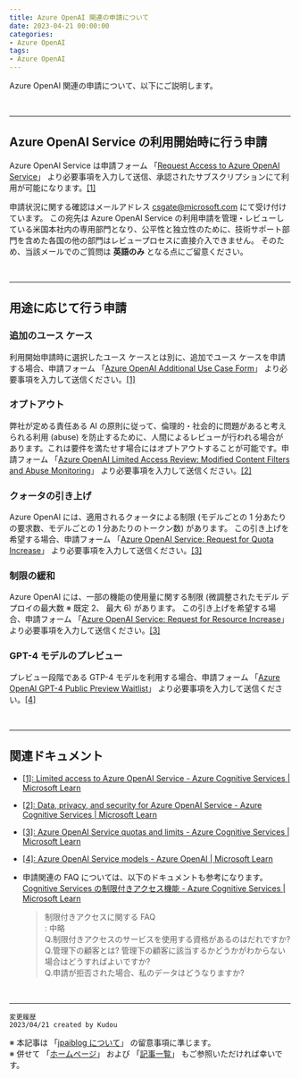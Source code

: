 ```yaml
---
title: Azure OpenAI 関連の申請について
date: 2023-04-21 00:00:00
categories:
- Azure OpenAI
tags:
- Azure OpenAI
---
```

Azure OpenAI 関連の申請について、以下にご説明します。

<!-- more -->
<br>

***
## Azure OpenAI Service の利用開始時に行う申請

Azure OpenAI Service は申請フォーム 「[Request Access to Azure OpenAI Service](https://customervoice.microsoft.com/Pages/ResponsePage.aspx?id=v4j5cvGGr0GRqy180BHbR7en2Ais5pxKtso_Pz4b1_xUOFA5Qk1UWDRBMjg0WFhPMkIzTzhKQ1dWNyQlQCN0PWcu)」 より必要事項を入力して送信、承認されたサブスクリプションにて利用が可能になります。[[1]](https://learn.microsoft.com/en-us/legal/cognitive-services/openai/limited-access?context=%2Fazure%2Fcognitive-services%2Fopenai%2Fcontext%2Fcontext)  

申請状況に関する確認はメールアドレス csgate@microsoft.com にて受け付けています。 この宛先は Azure OpenAI Service の利用申請を管理・レビューしている米国本社内の専用部門となり、公平性と独立性のために、技術サポート部門を含めた各国の他の部門はレビュープロセスに直接介入できません。 そのため、当該メールでのご質問は **英語のみ** となる点にご留意ください。  

<br>

***
## 用途に応じて行う申請

### 追加のユース ケース
利用開始申請時に選択したユース ケースとは別に、追加でユース ケースを申請する場合、申請フォーム 「[Azure OpenAI Additional Use Case Form](https://customervoice.microsoft.com/Pages/ResponsePage.aspx?id=v4j5cvGGr0GRqy180BHbR7en2Ais5pxKtso_Pz4b1_xUM003VEJPRjRSOTZBRVZBV1E5N1lWMk1XUyQlQCN0PWcu)」 より必要事項を入力して送信ください。[[1]](https://learn.microsoft.com/en-us/legal/cognitive-services/openai/limited-access?context=%2Fazure%2Fcognitive-services%2Fopenai%2Fcontext%2Fcontext)

### オプトアウト
弊社が定める責任ある AI の原則に従って、倫理的・社会的に問題があると考えられる利用 (abuse) を防止するために、人間によるレビューが行われる場合があります。これは要件を満たせす場合にはオプトアウトすることが可能です。申請フォーム 「[Azure OpenAI Limited Access Review: Modified Content Filters and Abuse Monitoring](https://customervoice.microsoft.com/Pages/ResponsePage.aspx?id=v4j5cvGGr0GRqy180BHbR7en2Ais5pxKtso_Pz4b1_xURE01NDY1OUhBRzQ3MkQxMUhZSE1ZUlJKTiQlQCN0PWcu)」 より必要事項を入力して送信ください。[[2]](https://learn.microsoft.com/en-us/legal/cognitive-services/openai/data-privacy?context=%2Fazure%2Fcognitive-services%2Fopenai%2Fcontext%2Fcontext#preventing-abuse-and-harmful-content-generation)  

### クォータの引き上げ
Azure OpenAI には、適用されるクォータによる制限 (モデルごとの 1 分あたりの要求数、モデルごとの 1 分あたりのトークン数) があります。 この引き上げを希望する場合、申請フォーム 「[Azure OpenAI Service: Request for Quota Increase](https://customervoice.microsoft.com/Pages/ResponsePage.aspx?id=v4j5cvGGr0GRqy180BHbR4xPXO648sJKt4GoXAed-0pURVJWRU4yRTMxRkszU0NXRFFTTEhaT1g1NyQlQCN0PWcu)」 より必要事項を入力して送信ください。[[3]](https://learn.microsoft.com/en-us/azure/cognitive-services/openai/quotas-limits#quotas-and-limits-reference)   

### 制限の緩和

Azure OpenAI には、一部の機能の使用量に関する制限 (微調整されたモデル デプロイの最大数 ※ 既定 2、 最大 6) があります。 この引き上げを希望する場合、申請フォーム 「[Azure OpenAI Service: Request for Resource Increase](https://customervoice.microsoft.com/Pages/ResponsePage.aspx?id=v4j5cvGGr0GRqy180BHbR4xPXO648sJKt4GoXAed-0pUN05FTFMzOTBMTFg1TzZJR01RSzdOU0M5MyQlQCN0PWcu)」 より必要事項を入力して送信ください。[[3]](https://learn.microsoft.com/en-us/azure/cognitive-services/openai/quotas-limits#quotas-and-limits-reference) 

### GPT-4 モデルのプレビュー

プレビュー段階である GTP-4 モデルを利用する場合、申請フォーム 「[Azure OpenAI GPT-4 Public Preview Waitlist](https://aka.ms/oai/get-gpt4)」 より必要事項を入力して送信ください。[[4]](https://learn.microsoft.com/ja-jp/azure/cognitive-services/openai/concepts/models#gpt-4-models-preview)

<br>

***
## 関連ドキュメント

- [[1]: Limited access to Azure OpenAI Service - Azure Cognitive Services | Microsoft Learn](https://learn.microsoft.com/en-us/legal/cognitive-services/openai/limited-access?context=%2Fazure%2Fcognitive-services%2Fopenai%2Fcontext%2Fcontext)  

- [[2]: Data, privacy, and security for Azure OpenAI Service - Azure Cognitive Services | Microsoft Learn](https://learn.microsoft.com/en-us/legal/cognitive-services/openai/data-privacy?context=%2Fazure%2Fcognitive-services%2Fopenai%2Fcontext%2Fcontext)  

- [[3]: Azure OpenAI Service quotas and limits - Azure Cognitive Services | Microsoft Learn](https://learn.microsoft.com/en-us/azure/cognitive-services/openai/quotas-limits#quotas-and-limits-reference)  

- [[4]: Azure OpenAI Service models - Azure OpenAI | Microsoft Learn](https://learn.microsoft.com/en-us/azure/cognitive-services/openai/concepts/models#gpt-4-models-preview)  

- 申請関連の FAQ については、以下のドキュメントも参考になります。  
  [Cognitive Services の制限付きアクセス機能 - Azure Cognitive Services | Microsoft Learn](https://learn.microsoft.com/ja-jp/azure/cognitive-services/cognitive-services-limited-access#faq-about-limited-access)
  > 制限付きアクセスに関する FAQ  
  > : 中略  
  > Q.制限付きアクセスのサービスを使用する資格があるのはだれですか?  
  > Q.管理下の顧客とは? 管理下の顧客に該当するかどうかがわからない場合はどうすればよいですか?  
  >Q.申請が拒否された場合、私のデータはどうなりますか?  

<br>

***
`変更履歴`  
`2023/04/21 created by Kudou`  

※ 本記事は 「[jpaiblog について](https://jpaiblog.github.io/blog/2020/01/01/about-jpaiblog/)」 の留意事項に準じます。  
※ 併せて 「[ホームページ](https://jpaiblog.github.io/blog/)」 および 「[記事一覧](https://jpaiblog.github.io/blog/archives/)」 もご参照いただければ幸いです。  
